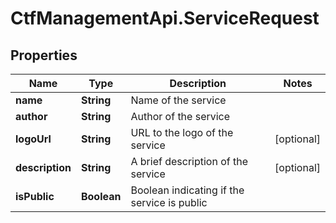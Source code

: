 # CtfManagementApi.ServiceRequest

## Properties
Name | Type | Description | Notes
------------ | ------------- | ------------- | -------------
**name** | **String** | Name of the service | 
**author** | **String** | Author of the service | 
**logoUrl** | **String** | URL to the logo of the service | [optional] 
**description** | **String** | A brief description of the service | [optional] 
**isPublic** | **Boolean** | Boolean indicating if the service is public | 
